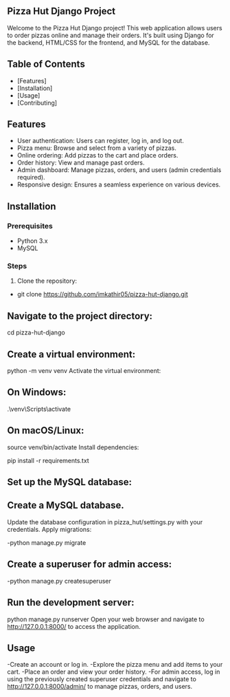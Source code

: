 ## Pizza Hut Django Project

Welcome to the Pizza Hut Django project! This web application allows users to order pizzas online and manage their orders. It's built using Django for the backend, HTML/CSS for the frontend, and MySQL for the database.

## Table of Contents

- [Features]
- [Installation]
- [Usage]
- [Contributing]

## Features

- User authentication: Users can register, log in, and log out.
- Pizza menu: Browse and select from a variety of pizzas.
- Online ordering: Add pizzas to the cart and place orders.
- Order history: View and manage past orders.
- Admin dashboard: Manage pizzas, orders, and users (admin credentials required).
- Responsive design: Ensures a seamless experience on various devices.

## Installation
### Prerequisites

- Python 3.x
- MySQL

### Steps

1. Clone the repository:

- git clone https://github.com/imkathir05/pizza-hut-django.git

## Navigate to the project directory:

cd pizza-hut-django

## Create a virtual environment:

python -m venv venv
Activate the virtual environment:

## On Windows:
.\venv\Scripts\activate
## On macOS/Linux:

source venv/bin/activate
Install dependencies:

pip install -r requirements.txt

## Set up the MySQL database:

## Create a MySQL database.
Update the database configuration in pizza_hut/settings.py with your credentials.
Apply migrations:

-python manage.py migrate

## Create a superuser for admin access:

-python manage.py createsuperuser

## Run the development server:

python manage.py runserver
Open your web browser and navigate to http://127.0.0.1:8000/ to access the application.

## Usage
-Create an account or log in.
-Explore the pizza menu and add items to your cart.
-Place an order and view your order history.
-For admin access, log in using the previously created superuser credentials and navigate to http://127.0.0.1:8000/admin/ to manage pizzas, orders, and users.
